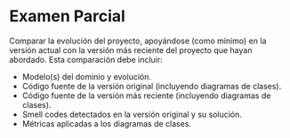# Examen Parcial
Comparar la evolución del proyecto, apoyándose (como mínimo) en la versión actual con la versión más reciente del proyecto que hayan abordado. Esta comparación debe incluir:
* Modelo(s) del dominio y evolución.
* Código fuente de la versión original (incluyendo diagramas de clases).
* Código fuente de la versión más reciente (incluyendo diagramas de clases).
* Smell codes detectados en la versión original y su solución.
* Métricas aplicadas a los diagramas de clases.